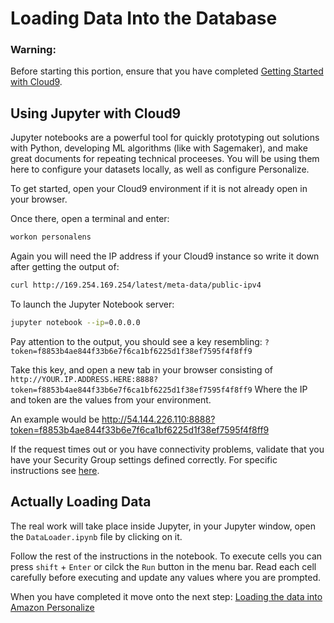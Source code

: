 # Loading Data Into the Database

### Warning:

Before starting this portion, ensure that you have completed [Getting Started with Cloud9](GettingStartedCloud9.md).


## Using Jupyter with Cloud9

Jupyter notebooks are a powerful tool for quickly prototyping out solutions with Python, developing ML algorithms (like with Sagemaker), and
make great documents for repeating technical proceeses. You will be using them here to configure your datasets locally, as well as configure Personalize.

To get started, open your Cloud9 environment if it is not already open in your browser.

Once there, open a terminal and enter:

```bash
workon personalens
```

Again you will need the IP address if your Cloud9 instance so write it down after getting the output of:

```bash
curl http://169.254.169.254/latest/meta-data/public-ipv4
```

To launch the Jupyter Notebook server:

```bash
jupyter notebook --ip=0.0.0.0
```

Pay attention to the output, you should see a key resembling: 
`?token=f8853b4ae844f33b6e7f6ca1bf6225d1f38ef7595f4f8ff9`

Take this key, and open a new tab in your browser consisting of `http://YOUR.IP.ADDRESS.HERE:8888?token=f8853b4ae844f33b6e7f6ca1bf6225d1f38ef7595f4f8ff9`
Where the IP and token are the values from your environment.

An example would be http://54.144.226.110:8888?token=f8853b4ae844f33b6e7f6ca1bf6225d1f38ef7595f4f8ff9

If the request times out or you have connectivity problems, validate that you have your Security Group settings
defined correctly. For specific instructions see [here](GettingStartedCloud9.md).


## Actually Loading Data

The real work will take place inside Jupyter, in your Jupyter window, open the  `DataLoader.ipynb` file by clicking on it.

Follow the rest of the instructions in the notebook. To execute cells you can press `shift` + `Enter` or cilck the `Run` button in the menu bar. Read each cell carefully before executing and update
any values where you are prompted.

When you have completed it move onto the next step: [Loading the data into Amazon Personalize](LoadingDataIntoAmazonPersonalize.md)
